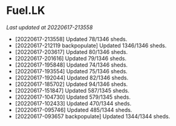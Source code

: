 # Fuel.LK
*Last updated at 20220617-213558*
* [20220617-213558] Updated 78/1346 sheds.
* [20220617-212119 backpopulate] Updated 1346/1346 sheds.
* [20220617-203617] Updated 80/1346 sheds.
* [20220617-201616] Updated 79/1346 sheds.
* [20220617-195848] Updated 74/1346 sheds.
* [20220617-193554] Updated 75/1346 sheds.
* [20220617-192044] Updated 82/1346 sheds.
* [20220617-185702] Updated 94/1346 sheds.
* [20220617-151847] Updated 587/1345 sheds.
* [20220617-104730] Updated 579/1345 sheds.
* [20220617-102433] Updated 470/1344 sheds.
* [20220617-095746] Updated 485/1344 sheds.
* [20220617-093657 backpopulate] Updated 1344/1344 sheds.